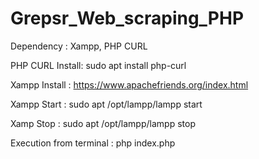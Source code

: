 # Grepsr_Web_scraping_PHP
Dependency : Xampp, PHP CURL

PHP CURL Install:
sudo apt install php-curl

Xampp Install  :
https://www.apachefriends.org/index.html

Xampp Start :
sudo apt /opt/lampp/lampp start

Xamp Stop :
sudo apt /opt/lampp/lampp stop

Execution from terminal : php index.php
